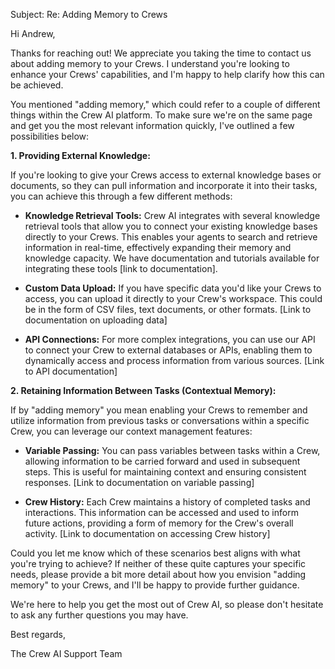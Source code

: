Subject: Re: Adding Memory to Crews

Hi Andrew,

Thanks for reaching out! We appreciate you taking the time to contact us about adding memory to your Crews.  I understand you're looking to enhance your Crews' capabilities, and I'm happy to help clarify how this can be achieved.

You mentioned "adding memory," which could refer to a couple of different things within the Crew AI platform.  To make sure we're on the same page and get you the most relevant information quickly, I've outlined a few possibilities below:

**1.  Providing External Knowledge:**

If you're looking to give your Crews access to external knowledge bases or documents, so they can pull information and incorporate it into their tasks, you can achieve this through a few different methods:

* **Knowledge Retrieval Tools:**  Crew AI integrates with several knowledge retrieval tools that allow you to connect your existing knowledge bases directly to your Crews. This enables your agents to search and retrieve information in real-time, effectively expanding their memory and knowledge capacity.  We have documentation and tutorials available for integrating these tools [link to documentation].

* **Custom Data Upload:**  If you have specific data you'd like your Crews to access, you can upload it directly to your Crew's workspace. This could be in the form of CSV files, text documents, or other formats.  [Link to documentation on uploading data]

* **API Connections:** For more complex integrations, you can use our API to connect your Crew to external databases or APIs, enabling them to dynamically access and process information from various sources. [Link to API documentation]

**2.  Retaining Information Between Tasks (Contextual Memory):**

If by "adding memory" you mean enabling your Crews to remember and utilize information from previous tasks or conversations within a specific Crew, you can leverage our context management features:

* **Variable Passing:**  You can pass variables between tasks within a Crew, allowing information to be carried forward and used in subsequent steps. This is useful for maintaining context and ensuring consistent responses. [Link to documentation on variable passing]

* **Crew History:**  Each Crew maintains a history of completed tasks and interactions. This information can be accessed and used to inform future actions, providing a form of memory for the Crew's overall activity.  [Link to documentation on accessing Crew history]

Could you let me know which of these scenarios best aligns with what you're trying to achieve?  If neither of these quite captures your specific needs, please provide a bit more detail about how you envision "adding memory" to your Crews, and I'll be happy to provide further guidance.

We're here to help you get the most out of Crew AI, so please don't hesitate to ask any further questions you may have.


Best regards,

The Crew AI Support Team